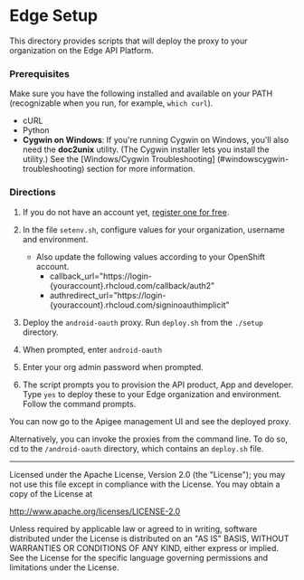 # Edge Setup

This directory provides scripts that will deploy the proxy to your organization on the Edge API Platform.

### Prerequisites

Make sure you have the following installed and available on your PATH (recognizable when you run, for example, <code>which curl</code>).

* cURL
* Python
* **Cygwin on Windows**: If you're running Cygwin on Windows, you'll also need the **doc2unix** utility. (The Cygwin installer lets you install the utility.) See the [Windows/Cygwin Troubleshooting] (#windowscygwin-troubleshooting) section for more information.


### Directions

1. If you do not have an account yet, [register one for free](https://accounts.apigee.com/accounts/sign_up).

2. In the file `setenv.sh`, configure values for your organization, username and environment.
   * Also update the following values according to your OpenShift account.
     * callback_url="https://login-{youraccount}.rhcloud.com/callback/auth2"
     * authredirect_url="https://login-{youraccount}.rhcloud.com/signinoauthimplicit"

3. Deploy the `android-oauth` proxy. Run `deploy.sh` from the `./setup` directory.

4. When prompted, enter `android-oauth`

5. Enter your org admin password when prompted.  

6. The script prompts you to provision the API product, App and developer. Type `yes` to deploy these to your Edge organization and environment.  Follow the command prompts.

You can now go to the Apigee management UI and see the deployed proxy.

Alternatively, you can invoke the proxies from the command line. To do so, cd to the `/android-oauth` directory, which contains an `deploy.sh` file.


---

Licensed under the Apache License, Version 2.0 (the "License"); you may not use
this file except in compliance with the License. You may obtain a copy
of the License at

http://www.apache.org/licenses/LICENSE-2.0

Unless required by applicable law or agreed to in writing, software
distributed under the License is distributed on an "AS IS" BASIS,
WITHOUT WARRANTIES OR CONDITIONS OF ANY KIND, either express or implied.
See the License for the specific language governing permissions and
limitations under the License.
